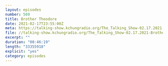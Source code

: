 ```yaml
---
layout: episodes
number: 569
title: Brother Theodore
date: 2021-02-17T23:55:00Z
meta: https://talking-show.kchungradio.org/The_Talking_Show-02.17.2021-Brother_Theodore.mp3
file: //talking-show.kchungradio.org/The_Talking_Show-02.17.2021-Brother_Theodore.mp3 
excerpt: ""
duration: "00:46:19"
length: "33355918"
explicit: "yes"
category: episodes
---
```

